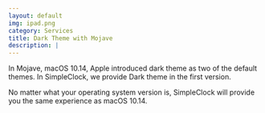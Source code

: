 ```yaml
---
layout: default
img: ipad.png
category: Services
title: Dark Theme with Mojave
description: |
---
```

In Mojave, macOS 10.14, Apple introduced dark theme as two of the default themes. In SimpleClock, we provide Dark theme in the first version. 

No matter what your operating system version is, SimpleClock will provide you the same experience as macOS 10.14.